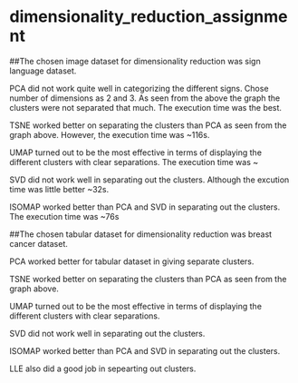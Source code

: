 # dimensionality_reduction_assignment

##The chosen image dataset for dimensionality reduction was sign language dataset.

PCA did not work quite well in categorizing the different signs. Chose number of dimensions as 2 and 3. As seen from the above the graph the clusters were not separated that much. The execution time was the best.

TSNE worked better on separating the clusters than PCA as seen from the graph above. However, the execution time was ~116s.

UMAP turned out to be the most effective in terms of displaying the different clusters with clear separations. The execution time was ~

SVD did not work well in separating out the clusters. Although the excution time was little better ~32s.

ISOMAP worked better than PCA and SVD in separating out the clusters. The execution time was ~76s



##The chosen tabular dataset for dimensionality reduction was breast cancer dataset.

PCA worked better for tabular dataset in giving separate clusters.

TSNE worked better on separating the clusters than PCA as seen from the graph above.

UMAP turned out to be the most effective in terms of displaying the different clusters with clear separations.

SVD did not work well in separating out the clusters.

ISOMAP worked better than PCA and SVD in separating out the clusters.

LLE also did a good job in sepearting out clusters.
